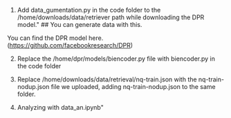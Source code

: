 1. Add data_gumentation.py in the code folder to the /home/downloads/data/retriever path while downloading the DPR model." ## You can generate data with this.

You can find the DPR model here. (https://github.com/facebookresearch/DPR)


2. Replace the /home/dpr/models/biencoder.py file with biencoder.py in the code folder

   
3. Replace /home/downloads/data/retrieval/nq-train.json with the nq-train-nodup.json file we uploaded, adding nq-train-nodup.json to the same folder.

   
4. Analyzing with data_an.ipynb"
